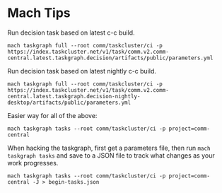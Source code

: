 Mach Tips
=========

Run decision task  based on latest c-c build.

```
mach taskgraph full --root comm/taskcluster/ci -p https://index.taskcluster.net/v1/task/comm.v2.comm-central.latest.taskgraph.decision/artifacts/public/parameters.yml
```

Run decision task based on latest nightly c-c build.

```
mach taskgraph full --root comm/taskcluster/ci -p https://index.taskcluster.net/v1/task/comm.v2.comm-central.latest.taskgraph.decision-nightly-desktop/artifacts/public/parameters.yml
```

Easier way for all of the above:

```
mach taskgraph tasks --root comm/taskcluster/ci -p project=comm-central  
```


When hacking the taskgraph, first get a parameters file, then run `mach taskgraph tasks` and save to a JSON file to track what changes as your work progresses.

```
mach taskgraph tasks --root comm/taskcluster/ci -p project=comm-central -J > begin-tasks.json
```
